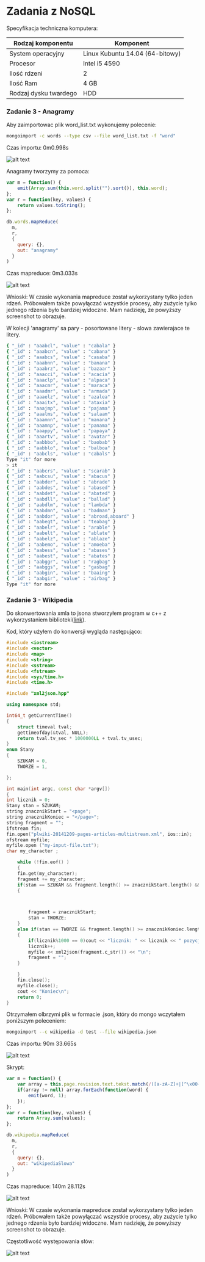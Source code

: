 # Zadania z NoSQL

Specyfikacja techniczna komputera:

| Rodzaj komponentu    | Komponent                       |
|-----------------------|---------------------------------|
| System operacyjny     | Linux Kubuntu 14.04 (64-bitowy) |
| Procesor              | Intel i5 4590                   |
| Ilość rdzeni          | 2                               |
| Ilość Ram             | 4 GB                            |
| Rodzaj dysku twardego | HDD                             |



### Zadanie 3 - Anagramy

Aby zaimportowac plik word_list.txt wykonujemy polecenie:
```sh
mongoimport -c words --type csv --file word_list.txt -f "word"
```
Czas importu: 0m0.998s

![alt text](https://raw.githubusercontent.com/adrozdowski/NoSQL/master/anagramyimport.png "")

Anagramy tworzymy za pomoca:
```js
var m = function() {
	emit(Array.sum(this.word.split("").sort()), this.word);
};
var r = function(key, values) {
	return values.toString();
};

db.words.mapReduce(
  m,
  r,
  {
    query: {},
    out: "anagramy"
  }
)
```
Czas mapreduce: 0m3.033s

![alt text](https://raw.githubusercontent.com/adrozdowski/NoSQL/master/anagramymap.png "")

Wnioski: W czasie wykonania mapreduce został wykorzystany tylko jeden rdzeń. Próbowałem także powyłączać wszystkie procesy, aby zużycie tylko jednego rdzenia było bardziej widoczne. Mam nadzieję, że powyższy screenshot to obrazuje.

W kolecji 'anagramy' sa pary - posortowane litery - slowa zawierajace te litery.

```sh
{ "_id" : "aaabcl", "value" : "cabala" }
{ "_id" : "aaabcn", "value" : "cabana" }
{ "_id" : "aaabcs", "value" : "casaba" }
{ "_id" : "aaabnn", "value" : "banana" }
{ "_id" : "aaabrz", "value" : "bazaar" }
{ "_id" : "aaacci", "value" : "acacia" }
{ "_id" : "aaaclp", "value" : "alpaca" }
{ "_id" : "aaacmr", "value" : "maraca" }
{ "_id" : "aaadmr", "value" : "armada" }
{ "_id" : "aaaelz", "value" : "azalea" }
{ "_id" : "aaaitx", "value" : "ataxia" }
{ "_id" : "aaajmp", "value" : "pajama" }
{ "_id" : "aaalms", "value" : "salaam" }
{ "_id" : "aaamnn", "value" : "manana" }
{ "_id" : "aaamnp", "value" : "panama" }
{ "_id" : "aaappy", "value" : "papaya" }
{ "_id" : "aaartv", "value" : "avatar" }
{ "_id" : "aabbbo", "value" : "baobab" }
{ "_id" : "aabblo", "value" : "balboa" }
{ "_id" : "aabcls", "value" : "cabals" }
Type "it" for more
> it
{ "_id" : "aabcrs", "value" : "scarab" }
{ "_id" : "aabcsu", "value" : "abacus" }
{ "_id" : "aabder", "value" : "abrade" }
{ "_id" : "aabdes", "value" : "abased" }
{ "_id" : "aabdet", "value" : "abated" }
{ "_id" : "aabdll", "value" : "ballad" }
{ "_id" : "aabdlm", "value" : "lambda" }
{ "_id" : "aabdmn", "value" : "badman" }
{ "_id" : "aabdor", "value" : "abroad,aboard" }
{ "_id" : "aabegt", "value" : "teabag" }
{ "_id" : "aabelr", "value" : "arable" }
{ "_id" : "aabelt", "value" : "ablate" }
{ "_id" : "aabelz", "value" : "ablaze" }
{ "_id" : "aabemo", "value" : "amoeba" }
{ "_id" : "aabess", "value" : "abases" }
{ "_id" : "aabest", "value" : "abates" }
{ "_id" : "aabggr", "value" : "ragbag" }
{ "_id" : "aabggs", "value" : "gasbag" }
{ "_id" : "aabgin", "value" : "baaing" }
{ "_id" : "aabgir", "value" : "airbag" }
Type "it" for more
```

### Zadanie 3 - Wikipedia

Do skonwertowania xmla to jsona stworzyłem program w c++ z wykorzystaniem biblioteki([link](https://github.com/Cheedoong/xml2json)).

Kod, który użyłem do konwersji wygląda następująco:

```cpp
#include <iostream>
#include <vector>
#include <map>
#include <string>
#include <sstream>
#include <fstream>
#include <sys/time.h>
#include <time.h>

#include "xml2json.hpp"

using namespace std;

int64_t getCurrentTime()
{
	struct timeval tval;
	gettimeofday(&tval, NULL);
	return tval.tv_sec * 1000000LL + tval.tv_usec;
}
enum Stany
{
    SZUKAM = 0,
    TWORZE = 1,

};

int main(int argc, const char *argv[])
{
int licznik = 0;
Stany stan = SZUKAM;
string znacznikStart = "<page";
string znacznikKoniec = "</page>";
string fragment = "";
ifstream fin;
fin.open("plwiki-20141209-pages-articles-multistream.xml", ios::in);
ofstream myfile;
myfile.open ("my-input-file.txt");
char my_character ;

	while (!fin.eof() )
    {
	fin.get(my_character);
	fragment += my_character;
	if(stan == SZUKAM && fragment.length() >= znacznikStart.length() && znacznikStart == fragment.substr (fragment.length()-znacznikStart.length(),znacznikStart.length()))
    {



        fragment = znacznikStart;
        stan = TWORZE;
    }
    else if(stan == TWORZE && fragment.length() >= znacznikKoniec.length() && znacznikKoniec == fragment.substr (fragment.length()-znacznikKoniec.length(),znacznikKoniec.length()))
    {
        if(licznik%1000 == 0)cout << "licznik: " << licznik << " pozycja w pliku: " << fin.tellg()/1048576 << endl;
        licznik++;
        myfile << xml2json(fragment.c_str()) << "\n";
        fragment = "";
    }

	}
    fin.close();
    myfile.close();
    cout << "Koniec\n";
	return 0;
}
```
Otrzymałem olbrzymi plik w formacie .json, który do mongo wczytałem poniższym poleceniem:

```sh
mongoimport --c wikipedia -d test --file wikipedia.json
```

Czas importu: 90m 33.665s

![alt text](https://raw.githubusercontent.com/adrozdowski/NoSQL/master/wikiimport.png "")

Skrypt:

```js
var m = function() {
    var array = this.page.revision.text.tekst.match(/([a-zA-Z]+|[^\x00-\x7F]+)+/g);
    if(array != null) array.forEach(function(word) {
        emit(word, 1);
    });
};
var r = function(key, values) {
    return Array.sum(values);
};

db.wikipedia.mapReduce(
  m,
  r,
  {
    query: {},
    out: "wikipediaSlowa"
  }
)
```
Czas mapreduce: 140m 28.112s

![alt text](https://raw.githubusercontent.com/adrozdowski/NoSQL/master/wikimap.png "")

Wnioski: W czasie wykonania mapreduce został wykorzystany tylko jeden rdzeń. Próbowałem także powyłączać wszystkie procesy, aby zużycie tylko jednego rdzenia było bardziej widoczne. Mam nadzieję, że powyższy screenshot to obrazuje.

Częstotliwość występowania słów:

![alt text](https://raw.githubusercontent.com/adrozdowski/NoSQL/master/wykres.png "")

